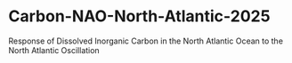 # Carbon-NAO-North-Atlantic-2025
Response of Dissolved Inorganic Carbon in the North Atlantic Ocean to the North Atlantic Oscillation
